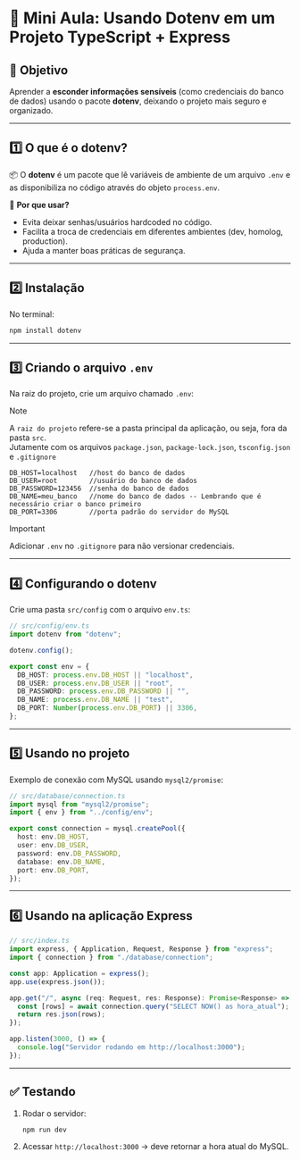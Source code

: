 # 🌱 **Mini Aula: Usando Dotenv em um Projeto TypeScript + Express**

## 🎯 Objetivo

Aprender a **esconder informações sensíveis** (como credenciais do banco de dados) usando o pacote **dotenv**, deixando o projeto mais seguro e organizado.

---

## 1️⃣ **O que é o dotenv?**

📦 O **dotenv** é um pacote que lê variáveis de ambiente de um arquivo `.env` e as disponibiliza no código através do objeto `process.env`.

🔑 **Por que usar?**

* Evita deixar senhas/usuários hardcoded no código.
* Facilita a troca de credenciais em diferentes ambientes (dev, homolog, production).
* Ajuda a manter boas práticas de segurança.

---

## 2️⃣ **Instalação**

No terminal:

```bash
npm install dotenv
```

---

## 3️⃣ **Criando o arquivo `.env`**

Na raiz do projeto, crie um arquivo chamado `.env`:

> [!NOTE]
> A `raiz do projeto` refere-se a pasta principal da aplicação, ou seja, fora da pasta `src`.   
> Jutamente com os arquivos `package.json`, `package-lock.json`, `tsconfig.json` e `.gitignore`

```env
DB_HOST=localhost   //host do banco de dados
DB_USER=root        //usuário do banco de dados
DB_PASSWORD=123456  //senha do banco de dados
DB_NAME=meu_banco   //nome do banco de dados -- Lembrando que é necessário criar o banco primeiro
DB_PORT=3306        //porta padrão do servidor do MySQL
```

> [!IMPORTANT]
> Adicionar `.env` no `.gitignore` para não versionar credenciais.

---

## 4️⃣ **Configurando o dotenv**

Crie uma pasta `src/config` com o arquivo `env.ts`:

```typescript
// src/config/env.ts
import dotenv from "dotenv";

dotenv.config();

export const env = {
  DB_HOST: process.env.DB_HOST || "localhost",
  DB_USER: process.env.DB_USER || "root",
  DB_PASSWORD: process.env.DB_PASSWORD || "",
  DB_NAME: process.env.DB_NAME || "test",
  DB_PORT: Number(process.env.DB_PORT) || 3306,
};
```

---

## 5️⃣ **Usando no projeto**

Exemplo de conexão com MySQL usando `mysql2/promise`:

```typescript
// src/database/connection.ts
import mysql from "mysql2/promise";
import { env } from "../config/env";

export const connection = mysql.createPool({
  host: env.DB_HOST,
  user: env.DB_USER,
  password: env.DB_PASSWORD,
  database: env.DB_NAME,
  port: env.DB_PORT,
});
```

---

## 6️⃣ **Usando na aplicação Express**

```typescript
// src/index.ts
import express, { Application, Request, Response } from "express";
import { connection } from "./database/connection";

const app: Application = express();
app.use(express.json());

app.get("/", async (req: Request, res: Response): Promise<Response> => {
  const [rows] = await connection.query("SELECT NOW() as hora_atual");
  return res.json(rows);
});

app.listen(3000, () => {
  console.log("Servidor rodando em http://localhost:3000");
});
```

---

## ✅ **Testando**

1. Rodar o servidor:

   ```bash
   npm run dev
   ```
2. Acessar `http://localhost:3000` → deve retornar a hora atual do MySQL.

